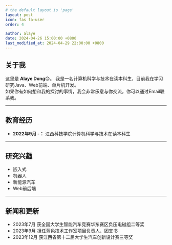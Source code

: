 ```yaml
---
# the default layout is 'page'
layout: post
icon: fas fa-user
order: 4

author: alaye
date: 2024-04-26 15:00:00 +0800
last_modified_at: 2024-04-29 22:00:00 +0800
---
```


## 关于我

这里是 **Alaye Dong**😊。
我是一名计算机科学与技术在读本科生，目前我在学习研究Java、Web前端、单片机开发。<br>
如果你有如何想和我的探讨的事情，我会非常乐意与你交流，你可以通过Email联系我。[<i class="fa-solid fa-envelope"></i>](mailto:alayevast@outlook.com)

---

## 教育经历

- **2022年9月 -：** 江西科技学院计算机科学与技术在读本科生

---

## 研究兴趣

- 嵌入式
- 机器人
- 新能源汽车
- Web前后端

---

## 新闻和更新

- 2023年7月 获全国大学生智能汽车竞赛华东赛区负压电磁组二等奖
- 2023年9月 担任蓝色技术工作室项目负责人、团支书
- 2023年12月 获江西省第十二届大学生汽车创新设计赛三等奖